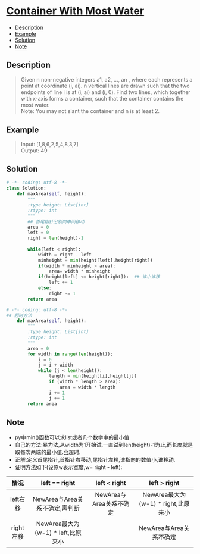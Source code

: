 # [Container With Most Water](https://leetcode.com/problems/container-with-most-water/description/)

<!-- GFM-TOC -->
* <a href="#Description">Description</a>
* <a href="#Example">Example</a>
* <a href="#Solution">Solution</a>
* <a href="#Note">Note</a>
<!-- GFM-TOC -->


## <a name="Description">Description</a>
>Given n non-negative integers a1, a2, ..., an , where each represents a point at coordinate (i, ai). 
n vertical lines are drawn such that the two endpoints of line i is at (i, ai) and (i, 0).
Find two lines, which together with x-axis forms a container, such that the container contains the most water.</br>
Note: You may not slant the container and n is at least 2.</br>

## <a name="Example">Example</a>
>Input: [1,8,6,2,5,4,8,3,7]</br>
Output: 49</br>

## <a name="Solution">Solution</a>
```python
# -*- coding: utf-8 -*-
class Solution:
    def maxArea(self, height):
        """
        :type height: List[int]
        :rtype: int
        """
        ## 首尾指针分别向中间移动
        area = 0
        left = 0
        right = len(height)-1
        
        while(left < right):
            width = right - left
            minheight = min(height[left],height[right])
            if(width * minheight > area):
                area= width * minheight 
            if(height[left] <= height[right]):  ## 谁小谁移
                left += 1
            else:
                right -= 1
        return area
```
```python
# -*- coding: utf-8 -*-
## 超时方法
    def maxArea(self, height):
        """
        :type height: List[int]
        :rtype: int
        """
        area = 0
        for width in range(len(height)):
            i = 0
            j = i + width
            while (j < len(height)):
                length = min(height[i],height[j])
                if (width * length > area):
                    area = width * length
                i += 1
                j += 1
        return area

```
## <a name="Note">Note</a>
* py中min()函数可以求list或者几个数字中的最小值</br>
* 自己的方法:暴力法,从width为1开始试,一直试到len(height)-1为止,而长度就是取每次两端的最小值.会超时.
* 正解:定义首尾指针,首指针右移动,尾指针左移,谁指向的数值小,谁移动.
* 证明方法如下(设原w表示宽度,w= right - left):

| 情况 | left == right | left < right | left > right |
| :------:| :------: | :------: | :------: |
| left右移 | NewArea与Area关系不确定,需判断 | NewArea与Area关系不确定 | NewArea最大为 (w-1) * right,比原来小  |
| right左移 | NewArea最大为 (w-1) * left,比原来小 |  | NewArea与Area关系不确定 |







